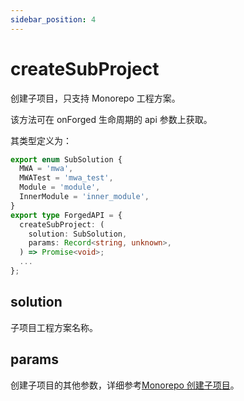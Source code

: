 ```yaml
---
sidebar_position: 4
---
```


# createSubProject

创建子项目，只支持 Monorepo 工程方案。

该方法可在 onForged 生命周期的 api 参数上获取。

其类型定义为：

```ts
export enum SubSolution {
  MWA = 'mwa',
  MWATest = 'mwa_test',
  Module = 'module',
  InnerModule = 'inner_module',
}
export type ForgedAPI = {
  createSubProject: (
    solution: SubSolution,
    params: Record<string, unknown>,
  ) => Promise<void>;
  ...
};
```

## solution

子项目工程方案名称。

## params

创建子项目的其他参数，详细参考[Monorepo 创建子项目](/docs/apis/generator/config/monorepo#%E5%88%9B%E5%BB%BA%E5%AD%90%E9%A1%B9%E7%9B%AE)。
